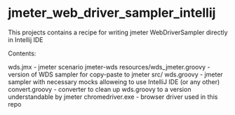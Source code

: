 # jmeter_web_driver_sampler_intellij
This projects contains a recipe for writing jmeter WebDriverSampler directly in Intellij IDE 

Contents:

wds.jmx - jmeter scenario
jmeter-wds
  resources/wds_jmeter.groovy - version of WDS sampler for copy-paste to jmeter
  src/
      wds.groovy - jmeter sampler with necessary mocks alloweing to use IntelliJ IDE (or any other)
      convert.groovy - converter to clean up wds.groovy to a version understandable by jmeter
      chromedriver.exe - browser driver used in this repo
